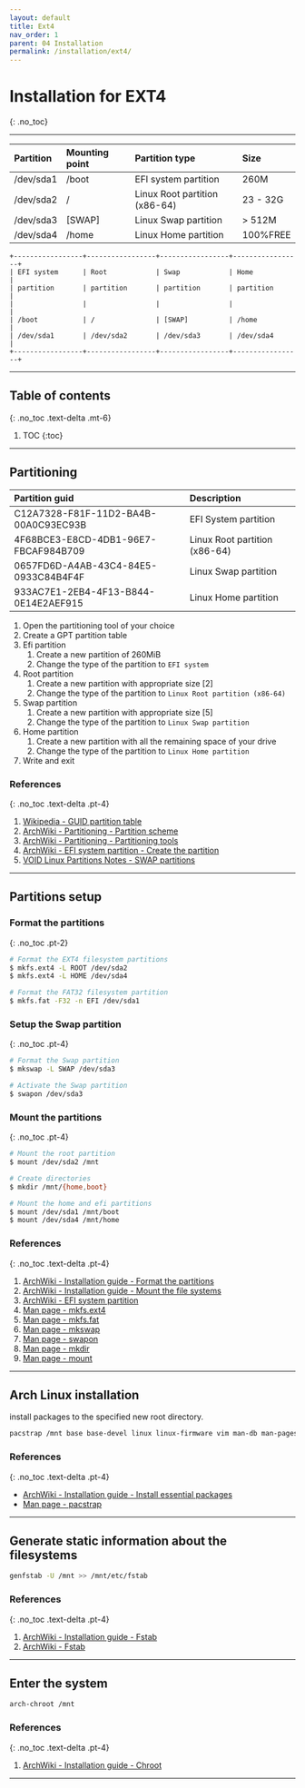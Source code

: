 ```yaml
---
layout: default
title: Ext4
nav_order: 1
parent: 04 Installation
permalink: /installation/ext4/
---
```


# Installation for EXT4
{: .no_toc}

---

| Partition | Mounting point | Partition type                | Size     |
| :-------- | :------------- | :---------------------------- | :------- |
| /dev/sda1 | /boot          | EFI system partition          | 260M     |
| /dev/sda2 | /              | Linux Root partition (x86-64) | 23 - 32G |
| /dev/sda3 | [SWAP]         | Linux Swap partition          | > 512M   |
| /dev/sda4 | /home          | Linux Home partition          | 100%FREE |

```
+-----------------+-----------------+-----------------+-----------------+
| EFI system      | Root            | Swap            | Home            |
| partition       | partition       | partition       | partition       |
|                 |                 |                 |                 |
| /boot           | /               | [SWAP]          | /home           |
| /dev/sda1       | /dev/sda2       | /dev/sda3       | /dev/sda4       |
+-----------------+-----------------+-----------------+-----------------+
```

---

## Table of contents
{: .no_toc .text-delta .mt-6}

1. TOC
{:toc}

---

## Partitioning

| Partition guid                       | Description                        |
| :----------------------------------- | :--------------------------------- |
| C12A7328-F81F-11D2-BA4B-00A0C93EC93B | EFI System partition               |
| 4F68BCE3-E8CD-4DB1-96E7-FBCAF984B709 | Linux Root partition (x86-64)      |
| 0657FD6D-A4AB-43C4-84E5-0933C84B4F4F | Linux Swap partition               |
| 933AC7E1-2EB4-4F13-B844-0E14E2AEF915 | Linux Home partition               |

1. Open the partitioning tool of your choice
1. Create a GPT partition table
1. Efi partition
   1. Create a new partition of 260MiB
   1. Change the type of the partition to `EFI system`
1. Root partition
   1. Create a new partition with appropriate size [2]
   1. Change the type of the partition to `Linux Root partition (x86-64)`
1. Swap partition
   1. Create a new partition with appropriate size [5]
   1. Change the type of the partition to `Linux Swap partition`
1. Home partition
   1. Create a new partition with all the remaining space of your drive
   1. Change the type of the partition to `Linux Home partition`
1. Write and exit

### References
{: .no_toc .text-delta .pt-4}

1. [Wikipedia - GUID partition table](https://en.wikipedia.org/wiki/GUID_Partition_Table)
1. [ArchWiki - Partitioning - Partition scheme](https://wiki.archlinux.org/index.php/Partitioning#Partition_scheme)
1. [ArchWiki - Partitioning - Partitioning tools](https://wiki.archlinux.org/index.php/Partitioning#Partitioning_tools)
1. [ArchWiki - EFI system partition - Create the partition](https://wiki.archlinux.org/index.php/EFI_system_partition#Create_the_partition)
1. [VOID Linux Partitions Notes - SWAP partitions](https://docs.voidlinux.org/installation/live-images/partitions.html#swap-partitions)

---

## Partitions setup

### Format the partitions
{: .no_toc .pt-2}

```bash
# Format the EXT4 filesystem partitions
$ mkfs.ext4 -L ROOT /dev/sda2
$ mkfs.ext4 -L HOME /dev/sda4

# Format the FAT32 filesystem partition
$ mkfs.fat -F32 -n EFI /dev/sda1
```

### Setup the Swap partition
{: .no_toc .pt-4}

```bash
# Format the Swap partition
$ mkswap -L SWAP /dev/sda3

# Activate the Swap partition
$ swapon /dev/sda3
```

### Mount the partitions
{: .no_toc .pt-4}

```bash
# Mount the root partition
$ mount /dev/sda2 /mnt

# Create directories
$ mkdir /mnt/{home,boot}

# Mount the home and efi partitions
$ mount /dev/sda1 /mnt/boot
$ mount /dev/sda4 /mnt/home
```

### References
{: .no_toc .text-delta .pt-4}

1. [ArchWiki - Installation guide - Format the partitions](https://wiki.archlinux.org/index.php/Installation_guide#Format_the_partitions)
1. [ArchWiki - Installation guide - Mount the file systems](https://wiki.archlinux.org/index.php/Installation_guide#Mount_the_file_systems)
1. [ArchWiki - EFI system partition](https://wiki.archlinux.org/index.php/EFI_system_partition)
1. [Man page - mkfs.ext4](https://jlk.fjfi.cvut.cz/arch/manpages/man/core/e2fsprogs/mkfs.ext4.8.en)
1. [Man page - mkfs.fat](https://jlk.fjfi.cvut.cz/arch/manpages/man/core/dosfstools/mkfs.fat.8.en)
1. [Man page - mkswap](https://jlk.fjfi.cvut.cz/arch/manpages/man/core/util-linux/mkswap.8.en)
1. [Man page - swapon](https://jlk.fjfi.cvut.cz/arch/manpages/man/core/man-pages/swapon.2.en)
1. [Man page - mkdir](https://jlk.fjfi.cvut.cz/arch/manpages/man/core/coreutils/mkdir.1.en)
1. [Man page - mount](https://jlk.fjfi.cvut.cz/arch/manpages/man/core/util-linux/mount.8.en)

---

## Arch Linux installation

install packages to the specified new root directory.

```bash
pacstrap /mnt base base-devel linux linux-firmware vim man-db man-pages
```

### References
{: .no_toc .text-delta .pt-4}

- [ArchWiki - Installation guide - Install essential packages](https://wiki.archlinux.org/index.php/Installation_guide#Install_essential_packages)
- [Man page - pacstrap](https://jlk.fjfi.cvut.cz/arch/manpages/man/extra/arch-install-scripts/pacstrap.8.en)

---

## Generate static information about the filesystems

```bash
genfstab -U /mnt >> /mnt/etc/fstab
```

### References
{: .no_toc .text-delta .pt-4}

1. [ArchWiki - Installation guide - Fstab](https://wiki.archlinux.org/index.php/Installation_guide#Fstab)
1. [ArchWiki - Fstab](https://wiki.archlinux.org/index.php/Fstab)

---

## Enter the system

```bash
arch-chroot /mnt
```

### References
{: .no_toc .text-delta .pt-4}

1. [ArchWiki - Installation guide - Chroot](https://wiki.archlinux.org/index.php/Installation_guide#Chroot)

---
